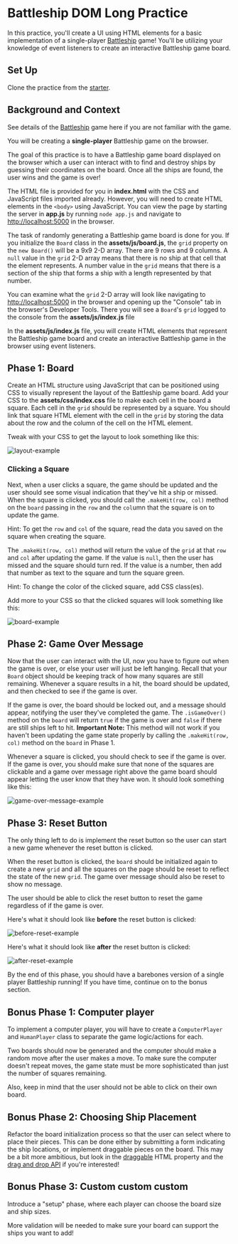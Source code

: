 # Battleship DOM Long Practice

In this practice, you'll create a UI using HTML elements for a basic
implementation of a single-player [Battleship][battleship] game! You'll be
utilizing your knowledge of event listeners to create an interactive Battleship
game board.

## Set Up

Clone the practice from the [starter].

## Background and Context

See details of the [Battleship][battleship] game here if you are not familiar
with the game.

You will be creating a **single-player** Battleship game on the browser.

The goal of this practice is to have a Battleship game board displayed on the
browser which a user can interact with to find and destroy ships by guessing
their coordinates on the board. Once all the ships are found, the user wins and
the game is over!

The HTML file is provided for you in __index.html__ with the CSS and JavaScript
files imported already. However, you will need to create HTML elements in the
`<body>` using JavaScript. You can view the page by starting the server in
__app.js__ by running `node app.js` and navigate to [http://localhost:5000] in
the browser.

The task of randomly generating a Battleship game board is done for you. If you
initialize the `Board` class in the __assets/js/board.js__, the `grid` property
on the `new Board()` will be a 9x9 2-D array. There are 9 rows and 9 columns.
A `null` value in the `grid` 2-D array means that there is no ship at that cell
that the element represents. A number value in the `grid` means that there is
a section of the ship that forms a ship with a length represented by that
number.

You can examine what the `grid` 2-D array will look like navigating to
[http://localhost:5000] in the browser and opening up the "Console" tab in the
browser's Developer Tools. There you will see a `Board`'s `grid` logged to the
console from the __assets/js/index.js__ file

In the __assets/js/index.js__ file, you will create HTML elements that represent
the Battleship game board and create an interactive Battleship game in the
browser using event listeners.

## Phase 1: Board

Create an HTML structure using JavaScript that can be positioned using CSS to
visually represent the layout of the Battleship game board. Add your CSS to the
__assets/css/index.css__ file to make each cell in the board a square. Each
cell in the `grid` should be represented by a square. You should link that
square HTML element with the cell in the `grid` by storing the data about the
row and the column of the cell on the HTML element.

Tweak with your CSS to get the layout to look something like this:

![layout-example]

### Clicking a Square

Next, when a user clicks a square, the game should be updated and the user
should see some visual indication that they've hit a ship or missed. When the
square is clicked, you should call the `.makeHit(row, col)` method on the
`board` passing in the `row` and the `col`umn that the square is on to update
the game.

Hint: To get the `row` and `col` of the square, read the data you saved on the
square when creating the square.

The `.makeHit(row, col)` method will return the value of the `grid` at that
`row` and `col` after updating the game. If the value is `null`, then the user
has missed and the square should turn red. If the value is a number, then add
that number as text to the square and turn the square green.

Hint: To change the color of the clicked square, add CSS class(es).

Add more to your CSS so that the clicked squares will look something like this:

![board-example]

## Phase 2: Game Over Message

Now that the user can interact with the UI, now you have to figure out when the
game is over, or else your user will just be left hanging. Recall that your
`Board` object should be keeping track of how many squares are still remaining.
Whenever a square results in a hit, the board should be updated, and then
checked to see if the game is over.

If the game is over, the board should be locked out, and a message should
appear, notifying the user they've completed the game. The `.isGameOver()`
method on the `board` will return `true` if the game is over and `false` if
there are still ships left to hit. **Important Note:** This method will not work
if you haven't been updating the game state properly by calling the
`.makeHit(row, col)` method on the `board` in Phase 1.

Whenever a square is clicked, you should check to see if the game is over. If
the game is over, you should make sure that none of the squares are clickable
and a game over message right above the game board should appear letting the
user know that they have won. It should look something like this:

![game-over-message-example]

## Phase 3: Reset Button

The only thing left to do is implement the reset button so the user can start a
new game whenever the reset button is clicked.

When the reset button is clicked, the `board` should be initialized again to
create a new `grid` and all the squares on the page should be reset to reflect
the state of the new `grid`. The game over message should also be reset to show
no message.

The user should be able to click the reset button to reset the game regardless
of if the game is over.

Here's what it should look like **before** the reset button is clicked:

![before-reset-example]

Here's what it should look like **after** the reset button is clicked:

![after-reset-example]

By the end of this phase, you should have a barebones version of a single
player Battleship running! If you have time, continue on to the bonus section.

## Bonus Phase 1: Computer player

To implement a computer player, you will have to create a `ComputerPlayer` and
`HumanPlayer` class to separate the game logic/actions for each.

Two boards should now be generated and the computer should make a random move
after the user makes a move. To make sure the computer doesn't repeat moves,
the game state must be more sophisticated than just the number of squares
remaining.

Also, keep in mind that the user should not be able to click on their own
board.

## Bonus Phase 2: Choosing Ship Placement

Refactor the board initialization process so that the user can select where
to place their pieces. This can be done either by submitting a form indicating
the ship locations, or implement draggable pieces on the board. This may be
a bit more ambitious, but look in the [draggable] HTML property and the
[drag and drop API] if you're interested!

## Bonus Phase 3: Custom custom custom

Introduce a "setup" phase, where each player can choose the board size and
ship sizes.

More validation will be needed to make sure your board can support the ships
you want to add!

[starter]: https://github.com/appacademy/practice-for-week-09-battleship-dom
[battleship]: http://en.wikipedia.org/wiki/Battleship_%28game%29
[layout-example]: https://appacademy-open-assets.s3.us-west-1.amazonaws.com/Modular-Curriculum/content/week-09/practice-battleship-dom/battleship-layout.png
[board-example]: https://appacademy-open-assets.s3.us-west-1.amazonaws.com/Modular-Curriculum/content/week-09/practice-battleship-dom/battleship-board.png
[game-over-message-example]: https://appacademy-open-assets.s3.us-west-1.amazonaws.com/Modular-Curriculum/content/week-09/practice-battleship-dom/battleship-game-over-message.png
[before-reset-example]: https://appacademy-open-assets.s3.us-west-1.amazonaws.com/Modular-Curriculum/content/week-09/practice-battleship-dom/battleship-before-reset.png
[after-reset-example]: https://appacademy-open-assets.s3.us-west-1.amazonaws.com/Modular-Curriculum/content/week-09/practice-battleship-dom/battleship-after-reset.png
[http://localhost:5000]: http://localhost:5000
[draggable]: https://developer.mozilla.org/en-US/docs/Web/HTML/Global_attributes/draggable
[drag and drop API]: https://developer.mozilla.org/en-US/docs/Web/API/HTML_Drag_and_Drop_API